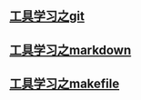 [工具学习之git](git/README.md)
-----
[工具学习之markdown](markdown/README.md)
-----
[工具学习之makefile](makefile/README.md)
-----
